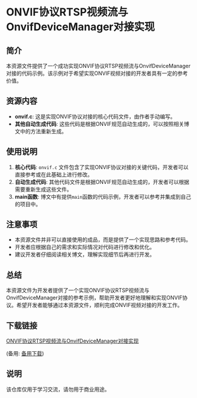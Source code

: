 # ONVIF协议RTSP视频流与OnvifDeviceManager对接实现

## 简介
本资源文件提供了一个成功实现ONVIF协议RTSP视频流与OnvifDeviceManager对接的代码示例。该示例对于希望实现ONVIF视频对接的开发者具有一定的参考价值。

## 资源内容
- **onvif.c**: 这是实现ONVIF协议对接的核心代码文件，由作者手动编写。
- **其他自动生成代码**: 这些代码是根据ONVIF规范自动生成的，可以按照相关博文中的方法重新生成。

## 使用说明
1. **核心代码**: `onvif.c` 文件包含了实现ONVIF协议对接的关键代码，开发者可以直接参考或在此基础上进行修改。
2. **自动生成代码**: 其他代码文件是根据ONVIF规范自动生成的，开发者可以根据需要重新生成这些文件。
3. **main函数**: 博文中有提供`main`函数的代码示例，开发者可以参考并集成到自己的项目中。

## 注意事项
- 本资源文件并非可以直接使用的成品，而是提供了一个实现思路和参考代码。
- 开发者应根据自己的需求和实际情况对代码进行修改和优化。
- 建议开发者仔细阅读相关博文，理解实现细节后再进行开发。

## 总结
本资源文件为开发者提供了一个实现ONVIF协议RTSP视频流与OnvifDeviceManager对接的参考示例，帮助开发者更好地理解和实现ONVIF协议。希望开发者能够通过本资源文件，顺利完成ONVIF视频对接的开发工作。

## 下载链接
[ONVIF协议RTSP视频流与OnvifDeviceManager对接实现](https://pan.quark.cn/s/7b47931ca5bf) 

(备用: [备用下载](https://pan.baidu.com/s/1iXD_eL0_l1jJiJMJDH0DjA?pwd=1234))

## 说明

该仓库仅用于学习交流，请勿用于商业用途。
